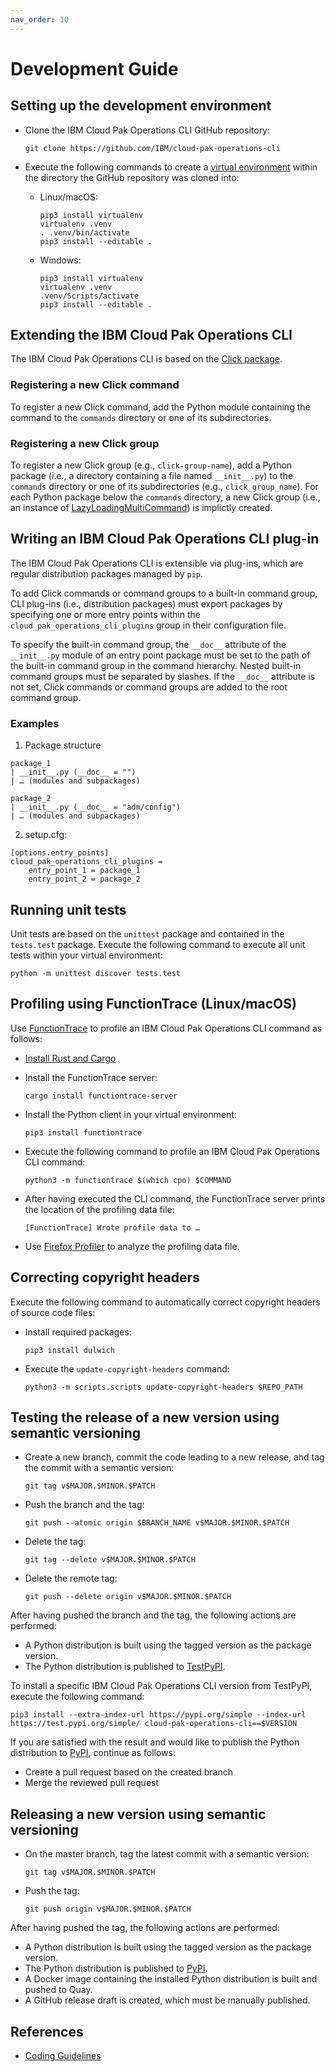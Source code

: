 ```yaml
---
nav_order: 10
---
```


# Development Guide

## Setting up the development environment

- Clone the IBM Cloud Pak Operations CLI GitHub repository:

  ```shell
  git clone https://github.com/IBM/cloud-pak-operations-cli
  ```

- Execute the following commands to create a [virtual environment](https://virtualenv.pypa.io/en/latest/) within the directory the GitHub repository was cloned into:

  - Linux/macOS:

    ```shell
    pip3 install virtualenv
    virtualenv .venv
    . .venv/bin/activate
    pip3 install --editable .
    ```

  - Windows:

    ```shell
    pip3 install virtualenv
    virtualenv .venv
    .venv/Scripts/activate
    pip3 install --editable .
    ```

## Extending the IBM Cloud Pak Operations CLI

The IBM Cloud Pak Operations CLI is based on the [Click package](https://palletsprojects.com/p/click/).

### Registering a new Click command

To register a new Click command, add the Python module containing the command to the `commands` directory or one of its subdirectories.

### Registering a new Click group

To register a new Click group (e.g., `click-group-name`), add a Python package (i.e., a directory containing a file named `__init__.py`) to the `commands` directory or one of its subdirectories (e.g., `click_group_name`). For each Python package below the `commands` directory, a new Click group (i.e., an instance of [LazyLoadingMultiCommand](https://github.com/IBM/cloud-pak-operations-cli/blob/master/cpo/lib/click/lazy_loading_multi_command.py)) is implictly created.

## Writing an IBM Cloud Pak Operations CLI plug-in

The IBM Cloud Pak Operations CLI is extensible via plug-ins, which are regular distribution packages managed by `pip`.

To add Click commands or command groups to a built-in command group, CLI plug-ins (i.e., distribution packages) must export packages by specifying one or more entry points within the `cloud_pak_operations_cli_plugins` group in their configuration file.

To specify the built-in command group, the `__doc__` attribute of the `__init__.py` module of an entry point package must be set to the path of the built-in command group in the command hierarchy. Nested built-in command groups must be separated by slashes. If the `__doc__` attribute is not set, Click commands or command groups are added to the root command group.

### Examples

1. Package structure

```
package_1
| __init__.py (__doc__ = "")
| … (modules and subpackages)

package_2
| __init__.py (__doc__ = "adm/config")
| … (modules and subpackages)
```

2. setup.cfg:

```
[options.entry_points]
cloud_pak_operations_cli_plugins =
    entry_point_1 = package_1
    entry_point_2 = package_2
```

## Running unit tests

Unit tests are based on the `unittest` package and contained in the `tests.test` package. Execute the following command to execute all unit tests within your virtual environment:

```shell
python -m unittest discover tests.test
```

## Profiling using FunctionTrace (Linux/macOS)

Use [FunctionTrace](https://functiontrace.com/) to profile an IBM Cloud Pak Operations CLI command as follows:

- [Install Rust and Cargo](https://doc.rust-lang.org/cargo/getting-started/installation.html#install-rust-and-cargo)

- Install the FunctionTrace server:

  ```shell
  cargo install functiontrace-server
  ```

- Install the Python client in your virtual environment:

  ```shell
  pip3 install functiontrace
  ```

- Execute the following command to profile an IBM Cloud Pak Operations CLI command:

  ```shell
  python3 -m functiontrace $(which cpo) $COMMAND
  ```

- After having executed the CLI command, the FunctionTrace server prints the location of the profiling data file:

  ```shell
  [FunctionTrace] Wrote profile data to …
  ```

- Use [Firefox Profiler](https://profiler.firefox.com/) to analyze the profiling data file.

## Correcting copyright headers

Execute the following command to automatically correct copyright headers of source code files:

- Install required packages:

  ```shell
  pip3 install dulwich
  ```

- Execute the `update-copyright-headers` command:

  ```shell
  python3 -m scripts.scripts update-copyright-headers $REPO_PATH
  ```

## Testing the release of a new version using semantic versioning

- Create a new branch, commit the code leading to a new release, and tag the commit with a semantic version:

  ```shell
  git tag v$MAJOR.$MINOR.$PATCH
  ```

- Push the branch and the tag:

  ```shell
  git push --atomic origin $BRANCH_NAME v$MAJOR.$MINOR.$PATCH
  ```

- Delete the tag:

  ```shell
  git tag --delete v$MAJOR.$MINOR.$PATCH
  ```

- Delete the remote tag:

  ```shell
  git push --delete origin v$MAJOR.$MINOR.$PATCH
  ```

After having pushed the branch and the tag, the following actions are performed:

- A Python distribution is built using the tagged version as the package version.
- The Python distribution is published to [TestPyPI](https://test.pypi.org/).

To install a specific IBM Cloud Pak Operations CLI version from TestPyPI, execute the following command:

```shell
pip3 install --extra-index-url https://pypi.org/simple --index-url https://test.pypi.org/simple/ cloud-pak-operations-cli==$VERSION
```

If you are satisfied with the result and would like to publish the Python distribution to [PyPI](https://pypi.org/), continue as follows:

- Create a pull request based on the created branch
- Merge the reviewed pull request

## Releasing a new version using semantic versioning

- On the master branch, tag the latest commit with a semantic version:

  ```shell
  git tag v$MAJOR.$MINOR.$PATCH
  ```

- Push the tag:

  ```shell
  git push origin v$MAJOR.$MINOR.$PATCH
  ```

After having pushed the tag, the following actions are performed:

- A Python distribution is built using the tagged version as the package version.
- The Python distribution is published to [PyPI](https://pypi.org/).
- A Docker image containing the installed Python distribution is built and pushed to Quay.
- A GitHub release draft is created, which must be manually published.

## References

- [Coding Guidelines](coding_guidelines.md)
